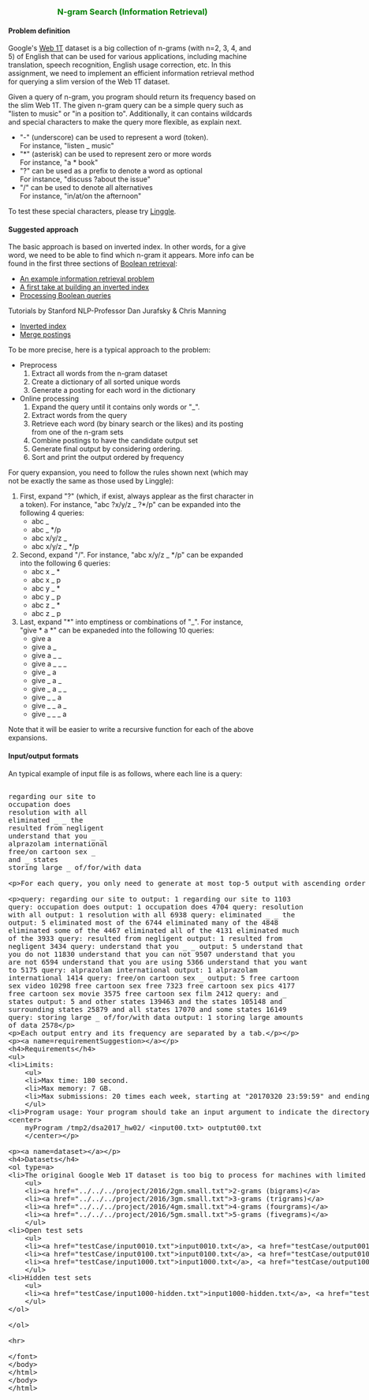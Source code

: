 <body>

<h3 align=center><font color=green>N-gram Search (Information Retrieval)</font></h3>


<a name=problemDefinition></a>
<h4>Problem definition</h4>

<p>Google's <a target=_blank href="http://googleresearch.blogspot.tw/2006/08/all-our-n-gram-are-belong-to-you.html">Web 1T</a> dataset is a big collection of n-grams (with n=2, 3, 4, and 5) of English that can be used for various applications, including machine translation, speech recognition, English usage correction, etc. In this assignment, we need to implement an efficient information retrieval method for querying a slim version of the Web 1T dataset.

<p>Given a query of n-gram, you program should return its frequency based on the slim Web 1T. The given n-gram query can be a simple query such as "listen to music" or "in a position to". Additionally, it can contains wildcards and special characters to make the query more flexible, as explain next.
<ul>
<li>"-" (underscore) can be used to represent a word (token).
	<br>For instance, "listen _ music"
<li>"*" (asterisk) can be used to represent zero or more words
	<br>For instance, "a * book"
<li>"?" can be used as a prefix to denote a word as optional
	<br>For instance, "discuss ?about the issue"
<li>"/" can be used to denote all alternatives
	<br>For instance, "in/at/on the afternoon"
</ul>
<!--
For simplicity, we assume each query can only contain a single type of these special characters, perhaps multiple times. 
-->
To test these special characters, please try <a target=_blank href="linggle.com">Linggle</a>.

<a name=suggestedApproach></a>
<h4>Suggested approach</h4>
The basic approach is based on inverted index. In other words, for a give word, we need to be able to find which n-gram it appears. More info can be found in the first three sections of <a href="http://nlp.stanford.edu/IR-book/html/htmledition/boolean-retrieval-1.html">Boolean retrieval</a>:
<ul>
<li><a href="http://nlp.stanford.edu/IR-book/html/htmledition/an-example-information-retrieval-problem-1.html">An example information retrieval problem</a>
<li><a href="http://nlp.stanford.edu/IR-book/html/htmledition/a-first-take-at-building-an-inverted-index-1.html">A first take at building an inverted index</a>
<li><a href="http://nlp.stanford.edu/IR-book/html/htmledition/processing-boolean-queries-1.html">Processing Boolean queries</a>
</ul>
<p>Tutorials by Stanford NLP-Professor Dan Jurafsky & Chris Manning
<ul>
<li><a href="https://www.youtube.com/watch?v=pevQ2T9Gm0w">Inverted index</a>
<li><a href="https://www.youtube.com/watch?v=6Md_ZGW-wbk">Merge postings</a>
</ul>

<p>To be more precise, here is a typical approach to the problem:
<ul>
<li>Preprocess
	<ol>
	<li>Extract all words from the n-gram dataset
	<li>Create a dictionary of all sorted unique words
	<li>Generate a posting for each word in the dictionary
	</ol>
<li>Online processing
	<ol>
	<li>Expand the query until it contains only words or "_".
	<li>Extract words from the query
	<li>Retrieve each word (by binary search or the likes) and its posting from one of the n-gram sets 
	<li>Combine postings to have the candidate output set
	<li>Generate final output by considering ordering.
	<li>Sort and print the output ordered by frequency
	</ol>
</ul>
For query expansion, you need to follow the rules shown next (which may not be exactly the same as those used by Linggle):
<ol>
<li>First, expand "?" (which, if exist, always applear as the first character in a token). For instance, "abc ?x/y/z _ ?*/p" can be expanded into the following 4 queries:
	<ul>
	<li>abc _
	<li>abc _ */p
	<li>abc x/y/z _
	<li>abc x/y/z _ */p
	</ul>
<li>Second, expand "/". For instance, "abc x/y/z _ */p" can be expanded into the following 6 queries:
	<ul>
	<li>abc x _ *
	<li>abc x _ p
	<li>abc y _ *
	<li>abc y _ p
	<li>abc z _ *
	<li>abc z _ p
	</ul>
<li>Last, expand "*" into emptiness or combinations of "_". For instance, "give * a *" can be expaneded into the following 10 queries:
	<ul>
	<li>give a
	<li>give a _
	<li>give a _ _
	<li>give a _ _ _
	<li>give _ a
	<li>give _ a _
	<li>give _ a _ _
	<li>give _ _ a
	<li>give _ _ a _
	<li>give _ _ _ a
	</ul>
</ol>
Note that it will be easier to write a recursive function for each of the above expansions. 

<a name=inputOutputFormat></a>
<h4>Input/output formats</h4>
<p>An typical example of input file is as follows, where each line is a query:
<xmp>
regarding our site to
occupation does
resolution with all
eliminated _ _ the
resulted from negligent
understand that you _ _
alprazolam international
free/on cartoon sex _
and _ states
storing large _ of/for/with data


<p>For each query, you only need to generate at most top-5 output with ascending order of frequency. If there is tie, list them according to alphabetical order of the n-grams. The output file corresponding to the previous input file is shown next:

query: regarding our site to
output: 1
regarding our site to	1103
query: occupation does
output: 1
occupation does	4704
query: resolution with all
output: 1
resolution with all	6938
query: eliminated _ _ the
output: 5
eliminated most of the	6744
eliminated many of the	4848
eliminated some of the	4467
eliminated all of the	4131
eliminated much of the	3933
query: resulted from negligent
output: 1
resulted from negligent	3434
query: understand that you _ _
output: 5
understand that you do not	11830
understand that you can not	9507
understand that you are not	6594
understand that you are using	5366
understand that you want to	5175
query: alprazolam international
output: 1
alprazolam international	1414
query: free/on cartoon sex _
output: 5
free cartoon sex video	10298
free cartoon sex free	7323
free cartoon sex pics	4177
free cartoon sex movie	3575
free cartoon sex film	2412
query: and _ states
output: 5
and other states	139463
and the states	105148
and surrounding states	25879
and all states	17070
and some states	16149
query: storing large _ of/for/with data
output: 1
storing large amounts of data	2578


Each output entry and its frequency are separated by a tab.</p>

<a name=requirementSuggestion></a>
<h4>Requirements</h4>
<ul>
<li>Limits:
	<ul>	
	<li>Max time: 180 second.
	<li>Max memory: 7 GB.
	<li>Max submissions: 20 times each week, starting at "20170320 23:59:59" and ending at "20170403 23:59:59".
	</ul>
<li>Program usage: Your program should take an input argument to indicate the directory which holds the n-gram files. The default file names are shown in the download links listed below. And the input file (which holds the queries) can be redirect to the program. An example follows. 
<center>
	myProgram /tmp2/dsa2017_hw02/ <input00.txt> outptut00.txt
	</center></p>


<a name=dataset></a>
<h4>Datasets</h4>
<ol type=a>
<li>The original Google Web 1T dataset is too big to process for machines with limited memory. Hence we shall use a subset for this project, as shown next. These files are already available under /tmp2/dsa2017_hw02/ of linux1 to linux13.
	<ul>
	<li><a href="../../../project/2016/2gm.small.txt">2-grams (bigrams)</a>
	<li><a href="../../../project/2016/3gm.small.txt">3-grams (trigrams)</a>
	<li><a href="../../../project/2016/4gm.small.txt">4-grams (fourgrams)</a>
	<li><a href="../../../project/2016/5gm.small.txt">5-grams (fivegrams)</a>
	</ul>
<li>Open test sets
	<ul>
	<li><a href="testCase/input0010.txt">input0010.txt</a>, <a href="testCase/output0010.txt">output0010.txt</a>
	<li><a href="testCase/input0100.txt">input0100.txt</a>, <a href="testCase/output0100.txt">output0100.txt</a>
	<li><a href="testCase/input1000.txt">input1000.txt</a>, <a href="testCase/output1000.txt">output1000.txt</a>
	</ul>
<li>Hidden test sets
	<ul>
	<li><a href="testCase/input1000-hidden.txt">input1000-hidden.txt</a>, <a href="testCase/output1000-hidden.txt">output1000-hidden.txt</a>
	</ul>
</ol>

</ol>

<hr>


</font>
</body>
</html>

